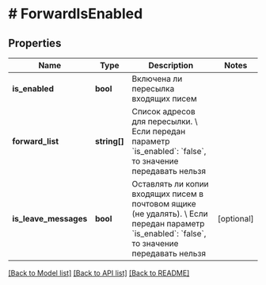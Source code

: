 # # ForwardIsEnabled

## Properties

Name | Type | Description | Notes
------------ | ------------- | ------------- | -------------
**is_enabled** | **bool** | Включена ли пересылка входящих писем |
**forward_list** | **string[]** | Список адресов для пересылки. \\  Если передан параметр &#x60;is_enabled&#x60;: &#x60;false&#x60;, то значение передавать нельзя |
**is_leave_messages** | **bool** | Оставлять ли копии входящих писем в почтовом ящике (не удалять). \\  Если передан параметр &#x60;is_enabled&#x60;: &#x60;false&#x60;, то значение передавать нельзя | [optional]

[[Back to Model list]](../../README.md#models) [[Back to API list]](../../README.md#endpoints) [[Back to README]](../../README.md)
